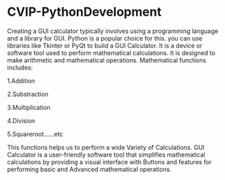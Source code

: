 # CVIP-PythonDevelopment
Creating a GUI calculator typically involves using a programming language and a library for GUI. Python is a popular choice for this. you can use libraries like Tkinter or PyQt to build a GUI Calculator. It is a device or software tool used to perform mathematical calculations. It is designed to make arithmetic and mathematical operations.
Mathematical functions includes:

1.Addition

2.Substraction

3.Multiplication

4.Division

5.Squareroot......etc

This functions helps us to perform a wide Variety of Calculations.
GUI Calculator is a user-friendly software tool that simplifies mathematical calculations by providing a visual interface with Buttons and features for performing basic and Advanced mathematical operations.
